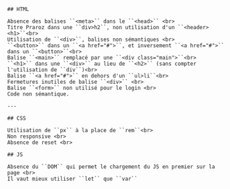     ## HTML

    Absence des balises ``<meta>`` dans le ``<head>`` <br>
    Titre Praroz dans une ``div>h2``, non utilisation d'un ``<header> <h1>``<br>
    Utilisation de ``<div>``, balises non sémantiques <br>
    ``<button>`` dans un ``<a href="#">``, et inversement ``<a href="#">`` dans un ``<button>``<br>
    Balise ``<main>`` remplacé par une ``<div class="main">``<br>
    ``<h1>`` dans une ``<div>`` au lieu de ``<h2>`` (sans compter l'utilisation de ``div``)<br>
    Balise ``<a href="#">`` en dehors d'un ``ul>li``<br>
    Fermetures inutiles de balise ``<div>`` <br>
    Balise ``<form>`` non utilisé pour le login <br>
    Code non sémantique.

    ---

    ## CSS

    Utilisation de ``px`` à la place de ``rem``<br>
    Non responsive <br>
    Absence de reset <br>

    ## JS

    Absence du ``DOM`` qui permet le chargement du JS en premier sur la page <br> 
    Il vaut mieux utiliser ``let`` que ``var``
